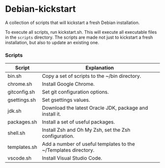 # Debian-kickstart
A collection of scripts that will kickstart a fresh Debian installation.

To execute all scripts, run kickstart.sh.
This will execute all executable files in the `scripts` directory.
The scripts are made not just to kickstart a fresh installation, but also to update an existing one.

### Scripts
| Script | Explanation |
| ------ | ----------- |
| bin.sh | Copy a set of scripts to the ~/bin directory. |
| chrome.sh | Install Google Chrome. |
| gitconfig.sh | Set git configuration options. |
| gsettings.sh | Set gsettings values. |
| jdk.sh | Download the latest Oracle JDK, package and install it. |
| packages.sh | Install a set of useful packages. |
| shell.sh | Install Zsh and Oh My Zsh, set the Zsh configuration. |
| templates.sh | Add a number of useful templates to the ~/Templates directory. |
| vscode.sh | Install Visual Studio Code. |
